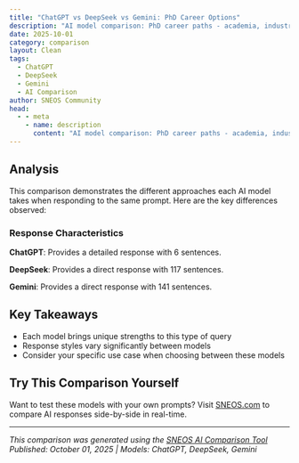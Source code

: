 ```yaml
---
title: "ChatGPT vs DeepSeek vs Gemini: PhD Career Options"
description: "AI model comparison: PhD career paths - academia, industry, government, non-profit..."
date: 2025-10-01
category: comparison
layout: Clean
tags:
  - ChatGPT
  - DeepSeek
  - Gemini
  - AI Comparison
author: SNEOS Community
head:
  - - meta
    - name: description
      content: "AI model comparison: PhD career paths - academia, industry, government, non-profit..."
---
```


<ChatComparison
  title="ChatGPT vs DeepSeek vs Gemini: PhD Career Options"
  prompt="PhD career paths - academia, industry, government, non-profit"
  :responses='{
    "ChatGPT": "Certainly! Here\u2019s an overview of common PhD career paths across academia, industry, government, and the non-profit sector:\n\n### 1. Academia\n**Typical Roles:**  \n- Postdoctoral Researcher  \n- Assistant/Associate/Full Professor  \n- Lecturer or Adjunct Faculty  \n- Research Scientist  \n\n**Key Features:**  \n- Focus on original research and publishing papers  \n- Teaching undergraduate and graduate students  \n- Mentoring and supervising students  \n- Writing grant proposals for research funding  \n- Opportunities to lead research groups or labs  \n\n**Pros:**  \n- Intellectual freedom and pursuit of curiosity-driven research  \n- Contribution to knowledge and education  \n- Flexible work in some cases  \n\n**Cons:**  \n- Highly competitive and often low-paying early stages  \n- Publish-or-perish pressure  \n- Grant writing and administrative workload  \n\n---\n\n### 2. Industry\n**Typical Roles:**  \n- Research Scientist or Engineer  \n- Data Scientist or Analyst  \n- Product Developer or Manager  \n- R\u0026D Specialist  \n- Consultant  \n\n**Key Features:**  \n- Applying scientific knowledge to develop products, technologies, or services  \n- Working in teams with clear project goals and timelines  \n- Often involves interdisciplinary collaborations  \n- Can include roles in business, strategy, or technology management  \n\n**Pros:**  \n- Generally higher salaries compared to academia  \n- Clear impact on product or market outcomes  \n- Access to resources and state-of-the-art tools  \n- Opportunities for career advancement and leadership  \n\n**Cons:**  \n- Less freedom to choose research topics  \n- Commercial focus may limit pure science exploration  \n- Potentially faster-paced and high-pressure environment  \n\n---\n\n### 3. Government\n**Typical Roles:**  \n- Research Scientist or Analyst at national labs or agencies  \n- Policy Advisor or Analyst  \n- Regulatory Affairs Specialist  \n- Program Manager or Coordinator  \n- Science Communication Specialist  \n\n**Key Features:**  \n- Conducting research to inform policy and regulation  \n- Advising on science and technology issues  \n- Managing public programs and funding  \n- Ensuring public safety or environmental protection through science  \n\n**Pros:**  \n- Stable employment and benefits  \n- Opportunity to impact public policy and society  \n- Work on large-scale, important projects  \n- Collaboration with academia and industry  \n\n**Cons:**  \n- Bureaucratic constraints and slower decision-making  \n- Possible limitations on publishing or intellectual property  \n- May require navigating political environments  \n\n---\n\n### 4. Non-Profit Sector\n**Typical Roles:**  \n- Researcher or Program Officer  \n- Science Communicator or Educator  \n- Advocacy or Policy Specialist  \n- Grant Writer or Fundraiser  \n- Project Manager  \n\n**Key Features:**  \n- Focus on social, environmental, educational, or health-related missions  \n- May involve outreach, education, or community engagement  \n- Often work on grant-funded projects  \n- Collaboration with various stakeholders including governments and private sector  \n\n**Pros:**  \n- Work aligned with personal values and social impact  \n- Opportunities for public engagement and outreach  \n- Diverse roles combining science with management or communication  \n\n**Cons:**  \n- Often lower salaries than industry  \n- Funding can be uncertain or project-based  \n- May require wearing multiple hats (research, advocacy, management)  \n\n---\n\n### Summary Table\n\n| Sector        | Key Roles                 | Pros                                     | Cons                                  |\n|---------------|---------------------------|------------------------------------------|--------------------------------------|\n| Academia      | Professor, Postdoc         | Intellectual freedom, research focus    | Competitive, grant pressure          |\n| Industry      | R\u0026D Scientist, Data Scientist | Higher pay, impact-driven projects       | Less topic freedom, commercial focus |\n| Government    | Analyst, Policy Advisor    | Stable, impactful on policy              | Bureaucracy, slow process            |\n| Non-Profit    | Program Officer, Communicator | Values-driven, public engagement         | Lower pay, funding uncertainty       |\n\n---\n\nIf you want, I can provide advice on preparing for any of these paths or suggest resources for further exploration!",
    "DeepSeek": "Of course. This is a fantastic and crucial question for any PhD student or graduate. The landscape has shifted dramatically, and understanding the full spectrum of options is key to a successful and fulfilling career.\n\nHere\u2019s a comprehensive breakdown of PhD career paths across academia, industry, government, and non-profit sectors.\n\n---\n\n### The Changing Landscape\nFirst, a reality check: The \u0022linear path\u0022 of PhD \u2192 Postdoc \u2192 Tenure-Track Professor is no longer the default, nor is it achievable for the majority. **This is not a failure of the system or the individual;** it\u0027s a reflection of a diversified economy that highly values the deep analytical, research, and problem-solving skills a PhD provides. Today, PhDs are sought after in a wide variety of roles.\n\nLet\u0027s dive into each sector.\n\n---\n\n### 1. Academia: The Traditional Path\n\nThis path is centered on creating and disseminating knowledge within a university or college.\n\n**Core Roles:**\n*   **Tenure-Track Professor:** The classic goal. Responsibilities include:\n    *   **Research:** Running a lab, securing grants, publishing papers.\n    *   **Teaching:** Undergraduate and graduate courses.\n    *   **Mentoring:** Supervising graduate students and postdocs.\n    *   **Service:** Committee work, peer review, administrative duties.\n*   **Postdoctoral Researcher/Fellow (\u0022Postdoc\u0022):** A temporary, research-intensive position meant to further develop skills and publication records before seeking a permanent faculty role. It\u0027s often a necessary stepping stone.\n*   **Teaching-Focused Faculty:** Lecturer, Instructor, or Professor of the Practice. Primarily focused on teaching with little to no research requirement.\n*   **Research-Focused Staff Scientist:** Runs a lab\u0027s day-to-day research, often under a Principal Investigator (PI). More stable than a postdoc but without the tenure track\u0027s independence.\n*   **Academic Administration:** Roles like Department Chair, Dean, Provost, or in research development, student affairs, or admissions.\n\n**Pros:**\n*   **Intellectual Freedom:** Pursue your own research ideas (especially as a PI).\n*   **Autonomy:** Significant control over your research and daily schedule.\n*   **Prestige and Impact:** Contributing to human knowledge and mentoring the next generation.\n*   **Job Security:** Tenure provides unparalleled stability (if achieved).\n\n**Cons:**\n*   **Extreme Competition:** Far more qualified PhDs than tenure-track positions.\n*   **\u0022Publish or Perish\u0022 Pressure:** Constant stress to secure grants and publish in high-impact journals.\n*   **Long Hours and Poor Work-Life Balance:** The workload is often immense and unending.\n*   **Geographic Limitations:** You must go where the jobs are, which can be anywhere in the world.\n*   **Precarious Early Career:** Postdoc positions are often low-paid, short-term, and lack benefits.\n\n---\n\n### 2. Industry: The Broadest \u0026 Most Common Alternative\n\nThis refers to for-profit companies, from startups to multinational corporations. The goal is to apply research and expertise to develop products, services, or processes that generate revenue.\n\n**Common Sectors \u0026 Roles:**\n*   **Pharma/Biotech (for Life Sciences):**\n    *   *Roles:* Research Scientist, Clinical Development, Medical Science Liaison (MSL), Regulatory Affairs, Bioinformatics Scientist.\n*   **Technology/Software (for CS, Engineering, Physical Sciences, \u0026 even Humanities):**\n    *   *Roles:* Data Scientist, Machine Learning Engineer, Research Scientist, Software Engineer, UX Researcher, Product Manager.\n*   **Consulting (for all fields):**\n    *   *Roles:* Management Consultant (at firms like McKinsey, BCG), Technology Consultant, Specialist Consultant (e.g., in economics, life sciences).\n*   **Finance (for Math, Physics, Economics, CS):**\n    *   *Roles:* Quantitative Analyst (\u0022Quant\u0022), Data Analyst, Risk Modeler, Algorithmic Trader.\n*   **Other Industries:**\n    *   **Energy/Chemicals:** R\u0026D Scientist, Process Engineer.\n    *   **Consumer Goods:** R\u0026D, Data Science, Consumer Insights.\n    *   **Agriculture:** Research Scientist in companies like Monsanto/Bayer.\n\n**Pros:**\n*   **Higher Compensation:** Significantly higher starting salaries and bonuses than academia.\n*   **Clearer Career Trajectory:** Defined paths for promotion and advancement.\n*   **Resources:** Access to large budgets, state-of-the-art equipment, and large teams.\n*   **Tangible Impact:** Seeing your work directly turned into a product or service used by millions.\n*   **Better Work-Life Balance (often):** More structured hours, though this varies by company and role.\n\n**Cons:**\n*   **Less Intellectual Freedom:** Research is directed by business goals, not personal curiosity.\n*   **Profit-Driven:** The bottom line is the primary motivator, which can be frustrating.\n*   **Job Security:** Subject to market fluctuations, restructuring, and layoffs.\n*   **Can be \u0022Siloed\u0022:** You might work on a very narrow part of a larger project.\n\n---\n\n### 3. Government \u0026 Public Sector\n\nThese roles involve serving the public interest through research, policy, regulation, and national security.\n\n**Key Employers \u0026 Roles:**\n*   **National Labs (e.g., NIH, NASA, DOE Labs like Oak Ridge or Argonne):**\n    *   *Roles:* Staff Scientist, Research Fellow. This is often seen as a \u0022best of both worlds\u0022 \u2013 doing fundamental, large-scale research without university teaching pressures.\n*   **Government Agencies (e.g., EPA, FDA, CDC, USDA, DOD):**\n    *   *Roles:* Policy Analyst, Research Scientist, Program Officer, Statistician, Public Health Analyst.\n*   **National Security \u0026 Intelligence:**\n    *   *Roles:* Research Scientist, Data Analyst, Intelligence Analyst (e.g., at CIA, NSA, DHS).\n\n**Pros:**\n*   **Mission-Driven Work:** Focus on public welfare, national security, or environmental protection.\n*   **High Job Security \u0026 Excellent Benefits:** Stable employment with good pensions and work-life balance.\n*   **Significant Resources:** Access to unique national facilities and massive datasets.\n*   **Broad Impact:** Influence national policy and regulations.\n\n**Cons:**\n*   **Bureaucracy:** Can be slow-moving with complex administrative processes.\n*   **Slower Pace:** Less agile than industry, with longer project timelines.\n*   **Political Influence:** Research directions and funding can shift with changing administrations.\n*   **Compensation:** Typically lower than industry, though higher than academia.\n\n---\n\n### 4. Non-Profit \u0026 NGO Sector\n\nThis path is driven by a specific social, environmental, or humanitarian mission.\n\n**Key Employers \u0026 Roles:**\n*   **Research Institutes:** Non-profit research organizations (e.g., The Broad Institute, SRI International).\n*   **Advocacy \u0026 Policy Groups:** (e.g., World Wildlife Fund, The Nature Conservancy, Human Rights Watch).\n*   **Science \u0026 Education Outreach:** (e.g., Museums, scientific societies like AAAS, grant-making foundations).\n*   **Global Health \u0026 Development:** (e.g., The Gates Foundation, PATH, CARE).\n*   *Roles:* Research Scientist, Policy Analyst, Program Manager, Grant Writer, Director of Research.\n\n**Pros:**\n*   **Strong Mission Alignment:** Work on causes you are deeply passionate about.\n*   **Collaborative Environment:** Often cross-disciplinary and team-oriented.\n*   **Public Engagement:** Directly communicate science and research to the public or policymakers.\n\n**Cons:**\n*   **Funding Instability:** Often reliant on grants and donations, leading to financial precarity.\n*   **Lower Salaries:** Typically the lowest-paying sector.\n*   **Can be Wearing Many Hats:** May require a broad skill set beyond pure research.\n\n---\n\n### How to Prepare and Choose Your Path\n\n1.  **Self-Assessment:** What motivates you? Is it discovery, application, public service, or teaching? What kind of work environment do you thrive in? What are your salary and work-life balance needs?\n2.  **Skill Diversification:** A PhD is more than your thesis topic. Market your **transferable skills**:\n    *   **Research \u0026 Analytical Skills:** Problem deconstruction, critical thinking, data analysis.\n    *   **Project Management:** Designing experiments, managing timelines and budgets.\n    *   **Communication:** Writing grants/papers, presenting at conferences, teaching.\n    *   **Resilience \u0026 Grit:** Overcoming repeated experiments and rejection.\n3.  **Network, Network, Network:** Talk to people in the roles and sectors that interest you. Conduct informational interviews. Attend career panels.\n4.  **Gain Experience:** Seek out internships, fellowships, or collaborative projects outside your lab. This is the single best way to test a career path and make your resume competitive.\n5.  **Don\u0027t \u0022Default\u0022 to a Postdoc:** If you want academia, a postdoc is essential. If you want industry/government, a targeted postdoc can be useful, but an internship or direct application is often a faster and more effective route.\n\n**Final Thought:** Your PhD has equipped you with a powerful and flexible toolkit. The key is to look beyond the walls of the academy and see the vast landscape of opportunities where your skills can make a difference. There is no single \u0022right\u0022 path\u2014only the one that is right for you.",
    "Gemini": "Okay, let\u0027s break down PhD career paths across academia, industry, government, and non-profit sectors. I\u0027ll cover typical roles, pros and cons, and important considerations for each.\n\n**1. Academia**\n\n*   **Typical Roles:**\n    *   **Professor (Assistant, Associate, Full):**  Teaching, research, mentoring students, securing funding, publishing papers.\n    *   **Postdoctoral Researcher (Postdoc):** Temporary research position after PhD, often required before professorships.  Focus on research and gaining experience.\n    *   **Research Scientist/Associate:**  May be a long-term research position within a university lab.\n    *   **Lecturer:** Primarily focused on teaching, with less emphasis on research.\n    *   **Administrator:** Roles like department chair, dean, or other administrative positions within the university.\n\n*   **Pros:**\n    *   **Intellectual Freedom:**  Pursue your own research interests.\n    *   **Impact on Future Generations:**  Educate and mentor students.\n    *   **Job Security (Tenure):**  Tenure provides significant job security (but is increasingly difficult to achieve).\n    *   **Prestige:**  Academia is often viewed as a prestigious career path.\n    *   **Collaboration:** Opportunities to collaborate with other researchers.\n    *   **Travel:** Conference attendance and potential research collaborations can involve travel.\n    *   **Work-Life Balance (Potentially):**  Can be flexible, but can also be very demanding.\n\n*   **Cons:**\n    *   **Highly Competitive:**  Extremely competitive job market, especially for tenure-track positions.\n    *   **Long Hours:**  Often requires long hours, including evenings and weekends.\n    *   **Grant Writing:**  Securing funding is a major part of the job, and can be time-consuming and stressful.\n    *   **Lower Salary (Compared to Industry):**  Salaries are typically lower than in industry, especially at the beginning of your career.\n    *   **Geographic Limitations:**  You may need to move to where the jobs are, which may not be your preferred location.\n    *   **Publish or Perish:**  Pressure to publish research papers to advance your career.\n    *   **Teaching Load:** Can be a large component of the work, depending on the institution, and can be very time-consuming.\n    *   **Administrative Burdens:** Dealing with university bureaucracy.\n\n*   **Important Considerations:**\n    *   **Research Experience:**  Publishing high-quality research papers is crucial.\n    *   **Teaching Experience:**  Gain teaching experience through TA positions or guest lecturing.\n    *   **Networking:**  Attend conferences and build relationships with other academics.\n    *   **Postdoc Experience:**  Often required, especially for research-intensive positions.\n    *   **Institutional Type:** Consider the type of institution (research university, liberal arts college, community college) as the expectations and workload will vary.\n    *   **Tenure-Track vs. Non-Tenure-Track:** Understand the differences and implications.\n\n**2. Industry**\n\n*   **Typical Roles:**\n    *   **Research Scientist/Engineer:**  Conduct research and development, design experiments, analyze data.\n    *   **Data Scientist/Analyst:**  Analyze large datasets, develop statistical models, and provide insights to inform business decisions.\n    *   **Consultant:**  Provide expert advice to businesses on a variety of topics.\n    *   **Project Manager:**  Oversee research and development projects, manage budgets, and coordinate teams.\n    *   **Product Manager:**  Define the product vision, strategy, and roadmap.\n    *   **Technical Writer:**  Create documentation for software, hardware, or other products.\n    *   **Medical Science Liaison (MSL):** In the pharmaceutical industry, communicate scientific information to healthcare professionals.\n    *   **Regulatory Affairs:** Navigate regulatory processes for product approval.\n    *   **Entrepreneur/Startup Founder:**  Start your own company based on your research.\n\n*   **Pros:**\n    *   **Higher Salary:**  Salaries are typically higher than in academia.\n    *   **Career Advancement Opportunities:**  Potential for rapid career advancement.\n    *   **Resources:**  Access to state-of-the-art equipment and resources.\n    *   **Teamwork:**  Work in collaborative teams.\n    *   **Tangible Impact:**  See your research translated into real-world products and services.\n    *   **More Predictable Hours (Potentially):** Can be intense during deadlines, but generally more structured than academia.\n    *   **Location:** Wider geographic distribution of jobs compared to academia.\n\n*   **Cons:**\n    *   **Less Intellectual Freedom:**  Research is often driven by business goals, and you may have less control over your research direction.\n    *   **Proprietary Research:**  May not be able to publish your research or share your findings publicly.\n    *   **Pressure to Perform:**  High performance expectations and deadlines.\n    *   **Layoffs:**  Job security can be less stable than in academia.\n    *   **Bureaucracy:**  Large companies can be bureaucratic.\n    *   **Focus on Profit:**  Emphasis on profit over pure research.\n\n*   **Important Considerations:**\n    *   **Industry Experience:**  Internships or industry collaborations can be very helpful.\n    *   **Networking:**  Attend industry conferences and build relationships with industry professionals.\n    *   **Transferable Skills:**  Highlight the skills you\u0027ve developed during your PhD that are relevant to the industry (e.g., data analysis, problem-solving, project management).\n    *   **Company Culture:**  Research the company culture and make sure it\u0027s a good fit for you.\n    *   **Specific Skills:**  Tailor your skills to the specific industry and role you\u0027re interested in. For example, coding skills are often required for data science roles.\n    *   **Learn About the Industry:** Read industry publications, attend webinars, and learn about the trends and challenges in the industry.\n    *   **Consider an MBA:**  For some management-track positions, an MBA can be helpful.\n\n**3. Government**\n\n*   **Typical Roles:**\n    *   **Research Scientist/Engineer:**  Conduct research at government labs (e.g., NIH, NASA, EPA, DOE).\n    *   **Policy Analyst:**  Analyze data and develop policy recommendations.\n    *   **Program Manager:**  Manage government programs and projects.\n    *   **Regulatory Affairs Specialist:**  Ensure compliance with government regulations.\n    *   **Intelligence Analyst:**  Analyze data and provide intelligence to government agencies.\n    *   **Consultant:** Provide expertise on projects as needed.\n    *   **Science Advisor:** Work with elected officials to provide technical/scientific advice.\n\n*   **Pros:**\n    *   **Public Service:**  Contribute to the public good.\n    *   **Job Security:**  Government jobs often offer good job security.\n    *   **Benefits:**  Government jobs typically offer good benefits packages.\n    *   **Work-Life Balance:**  Generally good work-life balance.\n    *   **Opportunity for Impact:**  Influence policy and make a difference on a large scale.\n    *   **Diverse Research Areas:** Opportunity to work on a broad range of scientific issues.\n\n*   **Cons:**\n    *   **Bureaucracy:**  Government agencies can be bureaucratic.\n    *   **Salary:**  Salaries are typically lower than in industry.\n    *   **Political Influence:**  Research and policy can be influenced by political considerations.\n    *   **Slow Pace:**  The pace of work can be slower than in industry.\n    *   **Funding Uncertainty:** Research funding can be subject to political changes.\n    *   **Geographic Limitations:** Often located in specific areas (e.g., Washington D.C.).\n\n*   **Important Considerations:**\n    *   **Security Clearance:**  Some positions require a security clearance.\n    *   **Government Job Boards:**  Search for jobs on government job boards (e.g., USAJOBS).\n    *   **Networking:**  Attend government conferences and build relationships with government employees.\n    *   **Internships:**  Government internships can be a good way to get your foot in the door.\n    *   **Skills:**  Highlight skills relevant to government work (e.g., policy analysis, data analysis, communication skills).\n    *   **Knowledge of Regulations:** Familiarize yourself with relevant government regulations.\n\n**4. Non-Profit**\n\n*   **Typical Roles:**\n    *   **Research Scientist/Analyst:**  Conduct research to support the organization\u0027s mission.\n    *   **Program Manager:**  Manage programs and projects.\n    *   **Development Officer:**  Fundraise for the organization.\n    *   **Advocacy Specialist:**  Advocate for the organization\u0027s policy goals.\n    *   **Communications Specialist:**  Communicate the organization\u0027s message to the public.\n    *   **Executive Director:**  Lead the organization.\n\n*   **Pros:**\n    *   **Mission-Driven Work:**  Work that aligns with your values and makes a positive impact.\n    *   **Collaboration:**  Work in collaborative teams.\n    *   **Flexibility:**  Non-profit organizations may offer more flexibility than other sectors.\n    *   **Opportunity to Make a Difference:** Direct engagement with issues that impact communities.\n\n*   **Cons:**\n    *   **Lower Salary:**  Salaries are typically lower than in other sectors.\n    *   **Funding Instability:**  Funding can be unstable, which can lead to job insecurity.\n    *   **Limited Resources:**  Non-profit organizations often have limited resources.\n    *   **Burnout:**  Can be prone to burnout due to high workload and limited resources.\n    *   **Geographic Limitations:** Often located in areas with specific needs.\n\n*   **Important Considerations:**\n    *   **Volunteer Experience:**  Volunteer for non-profit organizations to gain experience.\n    *   **Networking:**  Attend non-profit events and build relationships with non-profit professionals.\n    *   **Fundraising Skills:**  Fundraising skills can be valuable.\n    *   **Communication Skills:**  Strong communication skills are essential.\n    *   **Grant Writing Skills:** Grant writing can be very helpful for finding funding for research.\n    *   **Passion for the Mission:**  Demonstrate your passion for the organization\u0027s mission.\n    *   **Understand Funding Sources:** Familiarize yourself with the different sources of funding for non-profits.\n\n**Key Takeaways and General Advice:**\n\n*   **Start Early:**  Begin exploring career options early in your PhD program.\n*   **Network:**  Networking is crucial in all sectors.  Attend conferences, workshops, and seminars.\n*   **Gain Relevant Experience:**  Seek out internships, volunteer opportunities, or research collaborations that align with your career goals.\n*   **Develop Transferable Skills:**  Identify the skills you\u0027ve developed during your PhD that are relevant to different career paths (e.g., problem-solving, data analysis, communication, project management).\n*   **Tailor Your Resume and Cover Letter:**  Customize your application materials to each specific job.\n*   **Be Proactive:**  Don\u0027t wait for opportunities to come to you. Actively seek them out.\n*   **Mentorship:** Find mentors who can provide guidance and support.\n*   **Self-Reflection:** Take time to reflect on your interests, skills, and values to identify the career path that is the best fit for you.\n*   **Be Open to Different Paths:** Your career path may not be linear. Be open to exploring different options and adapting your plans as needed.\n*   **Consider Career Services:** Utilize your university\u0027s career services office. They can provide resources and support to help you with your job search.\n* **Informational Interviews:** Reach out to people working in roles you are interested in to ask about their experiences.\n\nGood luck with your career exploration!\n"
  }'
  published-date="11:13"
/>

## Analysis

This comparison demonstrates the different approaches each AI model takes when responding to the same prompt. Here are the key differences observed:

### Response Characteristics

**ChatGPT**: Provides a detailed response with 6 sentences. 

**DeepSeek**: Provides a direct response with 117 sentences. 

**Gemini**: Provides a direct response with 141 sentences. 

## Key Takeaways

- Each model brings unique strengths to this type of query
- Response styles vary significantly between models
- Consider your specific use case when choosing between these models

## Try This Comparison Yourself

Want to test these models with your own prompts? Visit [SNEOS.com](https://sneos.com) to compare AI responses side-by-side in real-time.

---

*This comparison was generated using the [SNEOS AI Comparison Tool](https://sneos.com)*
*Published: October 01, 2025 | Models: ChatGPT, DeepSeek, Gemini*

